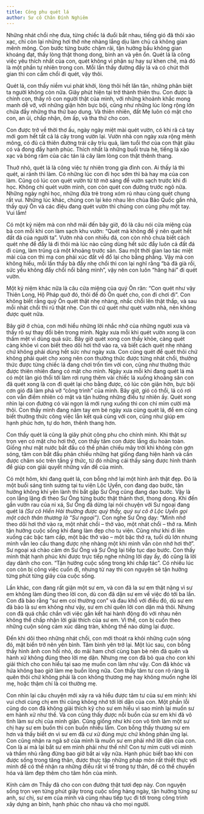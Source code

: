 ```yaml
---
title: Công phu quét lá
author: Sư cô Chân Đính Nghiêm
---
```


Những nhát chổi nhẹ đưa, từng chiếc lá đuổi bắt nhau, tiếng gió đã thôi xào xạc, chỉ còn lại những hơi thở nhẹ nhàng lắng dịu làm chủ cả không gian mênh mông. Con bước từng bước chậm rãi, tận hưởng bầu không gian khoáng đạt, thấy lòng thật thong dong, bình an và yên ổn. Quét lá là công việc yêu thích nhất của con, quét không vì phận sự hay sự khen chê, mà đó là một phần tự nhiên trong con. Mỗi lần thấy đường đầy lá và có chút thời gian thì con cầm chổi đi quét, vậy thôi.

Quét lá, con thấy niềm vui phát khởi, lòng thôi hết lăn tăn, những phân biệt ta người không còn nữa. Giây phút hiện tại trở thành thiên thu. Con được là chính con, thấy rõ con người thật của mình, với những khoảnh khắc mong manh dễ vỡ, với những giận hờn bực bội, cũng như những lúc lòng rộng lớn chứa đầy những tha thứ bao dung. Và thiên nhiên, đất Mẹ luôn có mặt cho con, an ủi, chấp nhận, ôm ấp, và tha thứ cho con.

Con được trở về thời thơ ấu, ngày ngày miệt mài quét vườn, có khi rã cả tay mới gom hết tất cả lá cây trong vườn lại. Vườn nhà con ngày xưa rộng mênh mông, có đủ cả thiên đường trái cây trĩu quả, làm tuổi thơ của con thật giàu có và đong đầy hạnh phúc. Thích nhất là những buổi trưa hè, tiếng lá xào xạc và bóng râm của các tán lá cây làm lòng con thật thênh thang.

Thuở nhỏ, quét lá là công việc tự nhiên trong gia đình con. Ai thấy lá thì quét, ai rảnh thì làm. Có những lúc con đi học sớm thì bà hay mạ của con làm. Cũng có lúc con quét vườn từ tờ mờ sáng để vườn sạch trước khi đi học. Không chỉ quét vườn mình, con còn quét con đường trước ngõ nữa. Những ngày nghỉ học, những đứa trẻ trong xóm rủ nhau cùng quét chung rất vui. Những lúc khác, chúng con lại kéo nhau lên chùa Bảo Quốc gần nhà, thấy quý Ôn và các điệu đang quét vườn thì chúng con cùng phụ một tay. Vui lắm!

Có một kỷ niệm mà con nhớ mãi đến bây giờ, đó là câu nói cửa miệng của bà con mỗi khi con làm sạch khu vườn: “Quét mà không để ý nên quét hết đất đá của người ta”. Vườn nhà con nhiều đá, con còn nhỏ chưa biết cách quét nhẹ để đẩy lá đi thôi mà lúc nào cũng dùng hết sức đẩy luôn cả đất đá đi cùng, làm trũng cả một khoảng trước sân. Sau một thời gian lao tác miệt mài của con thì mạ con phải xúc đất về đổ lại cho bằng phẳng. Vậy mà con không hiểu, mỗi lần thấy bà đẩy nhẹ chổi thì con lại nghĩ rằng “bà đã già rồi, sức yếu không đẩy chổi nổi bằng mình”, vậy nên con luôn “hăng hái” đi quét vườn.

Một kỷ niệm khác nữa là câu cửa miệng của quý Ôn răn: “Con quét như vậy Thiên Long, Hộ Pháp quở đó, thôi để đó Ôn quét cho, con đi chơi đi”. Con không biết rằng quý Ôn quét thật nhẹ nhàng, nhấc chổi lên thật thấp, và sau mỗi nhát chổi thì rũ thật nhẹ. Con thì cứ quét như quét vườn nhà, nên không được quét nữa.

Bây giờ ở chùa, con mới hiểu những lời nhắc nhở của những người xưa và thấy rõ sự thay đổi bên trong mình. Ngày xưa mỗi khi quét vườn xong là con thấm mệt vì dùng quá sức. Bây giờ quét xong con thấy khỏe, càng quét càng khỏe vì con biết theo dõi hơi thở vào ra, và biết cách quét nhẹ nhàng chứ không phải dùng hết sức như ngày xưa. Con cũng quét để quét thôi chứ không phải quét cho xong nên con thưởng thức được từng nhát chổi, thưởng thức được từng chiếc lá đang chơi trốn tìm với con, cũng như thưởng thức được thiên nhiên đang có mặt cho mình. Ngày xưa mỗi khi đang quét lá mà có một làn gió thổi tới làm rơi rụng thêm vài chiếc lá xuống khoảng sân con đã quét xong là con đi quét lại cho bằng được, có lúc còn giận hờn, bực bội cơn gió đã làm phá vỡ “công trình” của mình. Bây giờ, gió có thổi, lá có rơi con vẫn điềm nhiên có mặt và tận hưởng những điều tự nhiên ấy. Quét xong nhìn lại con đường có vài ngọn lá mới rụng xuống thì con chỉ mỉm cười mà thôi. Con thấy mình đang nắm tay em bé ngày xưa cùng quét lá, để em cũng biết thưởng thức công việc lẫn kết quả cùng với con, cũng như giúp em hạnh phúc hơn, tự do hơn, thênh thang hơn.

Con thấy quét lá cũng là giây phút công phu cho chính mình. Khi thật sự trọn vẹn có mặt cho hơi thở, con thấy tâm con được lắng dịu hoàn toàn. Giống như mặt nước bắt đầu có thể phản chiếu mây trời khi không còn gợn sóng, tâm con bắt đầu phản chiếu những hạt giống đang hiện hành và cần được chăm sóc trên tầng ý thức, từ đó những cái thấy sáng được hình thành để giúp con giải quyết những vấn đề của mình.

Có một hôm, khi đang quét lá, con bỗng nhớ lại một hình ảnh thật đẹp. Đó là một buổi sáng tinh sương tại tu viện Lộc Uyển, con đang dạo bước, tận hưởng không khí yên lành thì bắt gặp Sư Ông cũng đang dạo bước. Vậy là con lẳng lặng đi theo Sư Ông từng bước thật thảnh thơi, thong dong. Khi đến gần vườn rau của ni xá, Sư Ông đã dừng lại nói chuyện với Sư ngoại đang quét lá *(Sư cô Hiền Hải thường được quý thầy, quý sư cô ở Lộc Uyển gọi một cách thân thương là “Sư ngoại”)*. Con nghe Sư Ông dạy: “Mình nhớ theo dõi hơi thở vào ra, một nhát chổi – thở vào, một nhát chổi – thở ra. Mình tận hưởng cuộc sống khi đang làm đẹp cho tu viện. Cũng như khi đi lên xuống các bậc tam cấp, một bậc thở vào – một bậc thở ra, tuổi dù lớn nhưng mình vẫn leo cầu thang được nhẹ nhàng một khi mình vẫn còn nhớ hơi thở”. Sư ngoại xá chào cảm ơn Sư Ông và Sư Ông lại tiếp tục dạo bước. Con thấy mình thật hạnh phúc khi được trực tiếp nghe những lời dạy ấy, đó cũng là lời dạy dành cho con. “Tận hưởng cuộc sống trong khi chấp tác”. Có nhiều lúc con còn bị công việc cuốn đi, nhưng từ nay thì con nguyện sẽ tận hưởng từng phút từng giây của cuộc sống.

Lần khác, con đang rất giận một sư em, và con đã la sư em thật nặng vì sư em không làm đúng theo lời con, dù con đã dặn sư em về việc đó tới ba lần. Con đã bảo rằng “sư em coi thường con” và đau khổ với điều đó, dù sư em đã bảo là sư em không như vậy, sư em chỉ quên lời con dặn mà thôi. Nhưng con đã quá chắc chắn với việc gắn kết hai hành động đó với nhau nên không thể chấp nhận lời giải thích của sư em. Vì thế, con bị cuốn theo những cuộn sóng cảm xúc dâng tràn, không thể nào dừng lại được.

Đến khi dõi theo những nhát chổi, con mới thoát ra khỏi những cuộn sóng đó, mặt biển trở nên yên bình. Tâm bình yên trở lại. Một lúc sau, con bỗng thấy hình ảnh con hồi nhỏ, do mãi ham chơi cùng bạn bè nên đã quên và hành xử không đúng theo lời mẹ dặn. Nhưng mẹ con đã bỏ qua cho con khi giải thích cho con hiểu tại sao mẹ muốn con làm như vậy. Con đã khóc và hứa không bao giờ làm mẹ buồn lòng nữa. Con thấy tâm tư con rõ ràng là quên thôi chứ không phải là con không thương mẹ hay không muốn nghe lời mẹ, hoặc thậm chí là coi thường mẹ.

Con nhìn lại câu chuyện mới xảy ra và hiểu được tâm tư của sư em mình: khi vui chơi cùng chị em thì cũng không nhớ tới lời dặn của con. Một phần lỗi cũng do con đã không giải thích kỹ cho sư em hiểu vì sao mình lại muốn sư em hành xử như thế. Và con cũng thấy được nỗi buồn của sư em khi đã vô tình làm sư chị của mình giận. Cũng giống như khi con vô tình làm một sư chị hay sư em buồn thì con buồn nhiều lắm. Con bỗng thấy thương sư em hơn và thấy biết ơn vì sư em đã cư xử đúng mực chứ không phản ứng lại. Con cũng nhận ra ngã sở của mình là muốn sư em phải nhớ lời dặn của con. Con là ai mà lại bắt sư em mình phải như thế nhỉ! Con tự mỉm cười với mình và thầm nhủ rằng đừng bao giờ bắt ai vậy nữa. Hạnh phúc biết bao khi con được sống trong tăng thân, được thực tập những pháp môn rất thiết thực với mình để có thể nhận ra những điều rất vi tế trong tự thân, để có thể chuyển hóa và làm đẹp thêm cho tâm hồn của mình.

Kính cảm ơn Thầy đã cho con con đường thật tươi đẹp này. Con nguyện sống trọn vẹn từng phút giây trong cuộc sống hàng ngày, tận hưởng từng sư anh, sư chị, sư em của mình và cùng nhau tiếp tục đi tới trong công trình xây dựng an bình, hạnh phúc cho nhau và cho mọi người.
